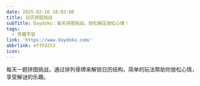```yaml
---
date: 2025-02-16 18:03:08
title: 日历拼图挑战
subTitle: Daydoku：每天拼图挑战，轻松解压放松心情！
tags:
  - 奇趣宇宙
link: 'https://www.daydoku.com/'
abbrlink: efffd253
icon:
---
```


每天一题拼图挑战，通过排列骨牌来解锁日历结构，简单的玩法帮助你放松心情，享受解谜的乐趣。
